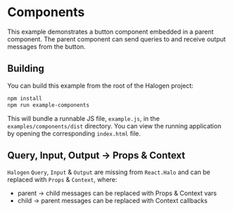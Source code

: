 # Components

This example demonstrates a button component embedded in a parent component. The parent component can send queries to and receive output messages from the button.

## Building

You can build this example from the root of the Halogen project:

```sh
npm install
npm run example-components
```

This will bundle a runnable JS file, `example.js`, in the `examples/components/dist` directory. You can view the running application by opening the corresponding `index.html` file.

## Query, Input, Output -> Props & Context

`Halogen` `Query`, `Input` & `Output` are missing from `React.Halo` and can be replaced with `Props` & `Context`, where:
* parent -> child messages can be replaced with Props & Context vars
* child -> parent messages can be replaced with Context callbacks
